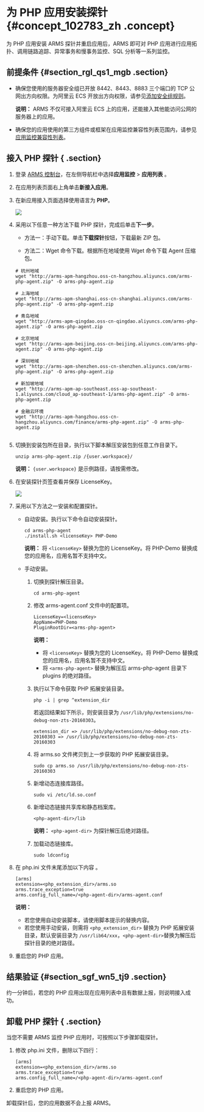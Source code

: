 # 为 PHP 应用安装探针 {#concept_102783_zh .concept}

为 PHP 应用安装 ARMS 探针并重启应用后，ARMS 即可对 PHP 应用进行应用拓扑、调用链路追踪、异常事务和慢事务监控、SQL 分析等一系列监控。

## 前提条件 {#section_rgl_qs1_mgb .section}

-   确保您使用的服务器安全组已开放 8442、8443、8883 三个端口的 TCP 公网出方向权限。为阿里云 ECS 开放出方向权限，请参见[添加安全组规则](../../../../intl.zh-CN/安全/安全组/添加安全组规则.md#)。

    **说明：** ARMS 不仅可接入阿里云 ECS 上的应用，还能接入其他能访问公网的服务器上的应用。

-   确保您的应用使用的第三方组件或框架在应用监控兼容性列表范围内，请参见[应用监控兼容性列表](intl.zh-CN/应用监控/应用监控兼容性列表.md#)。


## 接入 PHP 探针 { .section}

1.  登录 [ARMS 控制台](https://arms-ap-southeast-1.console.aliyun.com/#/home)，在左侧导航栏中选择**应用监控** \> **应用列表** 。
2.  在应用列表页面右上角单击**新接入应用**。

3.  在新应用接入页面选择使用语言为 **PHP**。

    ![](http://static-aliyun-doc.oss-cn-hangzhou.aliyuncs.com/assets/img/152237/155780415544408_zh-CN.png)

4.  采用以下任意一种方法下载 PHP 探针，完成后单击**下一步**。

    -   方法一：手动下载。单击**下载探针**按钮，下载最新 ZIP 包。

    -   方法二：Wget 命令下载。根据所在地域使用 Wget 命令下载 Agent 压缩包。

    ```
    # 杭州地域
    wget "http://arms-apm-hangzhou.oss-cn-hangzhou.aliyuncs.com/arms-php-agent.zip" -O arms-php-agent.zip
    
    # 上海地域
    wget "http://arms-apm-shanghai.oss-cn-shanghai.aliyuncs.com/arms-php-agent.zip" -O arms-php-agent.zip
    
    # 青岛地域
    wget "http://arms-apm-qingdao.oss-cn-qingdao.aliyuncs.com/arms-php-agent.zip" -O arms-php-agent.zip
    
    # 北京地域
    wget "http://arms-apm-beijing.oss-cn-beijing.aliyuncs.com/arms-php-agent.zip" -O arms-php-agent.zip
    
    # 深圳地域
    wget "http://arms-apm-shenzhen.oss-cn-shenzhen.aliyuncs.com/arms-php-agent.zip" -O arms-php-agent.zip
    
    # 新加坡地域
    wget "http://arms-apm-ap-southeast.oss-ap-southeast-1.aliyuncs.com/cloud_ap-southeast-1/arms-php-agent.zip" -O arms-php-agent.zip
    
    # 金融云环境
    wget "http://arms-apm-hangzhou.oss-cn-hangzhou.aliyuncs.com/finance/arms-php-agent.zip" -O arms-php-agent.zip
    					
    ```

5.  切换到安装包所在目录，执行以下脚本解压安装包到任意工作目录下。

    ``` {#codeblock_7cw_45q_dig}
    unzip arms-php-agent.zip /{user.workspace}/
    ```

    **说明：** `{user.workspace}` 是示例路径，请按需修改。

6.  在安装探针页签查看并保存 LicenseKey。

    ![](http://static-aliyun-doc.oss-cn-hangzhou.aliyuncs.com/assets/img/152237/155780415543126_zh-CN.png)

7.  采用以下方法之一安装和配置探针。

    -   自动安装。执行以下命令自动安装探针。

        ```
        cd arms-php-agent 
        ./install.sh <licenseKey> PHP-Demo                     
        ```

        **说明：** 将 `<licenseKey>` 替换为您的 LicenseKey。将 PHP-Demo 替换成您的应用名，应用名暂不支持中文。

    -   手动安装。

        1.  切换到探针解压目录。

            ```
            cd arms-php-agent                                 
            ```

        2.  修改 arms-agent.conf 文件中的配置项。

            ```
            LicenseKey=<licenseKey>
            AppName=PHP-Demo
            PluginRootDir=<arms-php-agent>                            
            ```

            **说明：** 

            -   将 `<licenseKey>` 替换为您的 LicenseKey。将 PHP-Demo 替换成您的应用名，应用名暂不支持中文。
            -   将 `<arms-php-agent>` 替换为解压后 arms-php-agent 目录下 plugins 的绝对路径。

        3.  执行以下命令获取 PHP 拓展安装目录。

            ```
            php -i | grep ^extension_dir                               
            ```

            若返回结果如下所示，则安装目录为 `/usr/lib/php/extensions/no-debug-non-zts-20160303`。

            ```
            extension_dir => /usr/lib/php/extensions/no-debug-non-zts-20160303 => /usr/lib/php/extensions/no-debug-non-zts-20160303                  
            ```

        4.  将 arms.so 文件拷贝到上一步获取的 PHP 拓展安装目录。

            ```
            sudo cp arms.so /usr/lib/php/extensions/no-debug-non-zts-20160303                  
            ```

        5.  新增动态连接库路径。

            ```
            sudo vi /etc/ld.so.conf                      
            ```

        6.  新增动态链接共享库和静态档案库。

            ```
            <php-agent-dir>/lib                           
            ```

            **说明：** `<php-agent-dir>` 为探针解压后绝对路径。

        7.  加载动态链接库。

            ```
            sudo ldconfig                                   
            ```

8.  在 php.ini 文件末尾添加以下内容 。

    ```
    [arms]
    extension=<php_extension_dir>/arms.so
    arms.trace_exception=true
    arms.config_full_name=/<php-agent-dir>/arms-agent.conf        
    ```

    **说明：** 

    -   若您使用自动安装脚本，请使用脚本提示的替换内容。
    -   若您使用手动安装，则需将 `<php_extension_dir>` 替换为 PHP 拓展安装目录，默认安装目录为 `/usr/lib64/xxx`，`<php-agent-dir>`替换为解压后探针目录的绝对路径。
9.  重启您的 PHP 应用。


## 结果验证 {#section_sgf_wn5_tj9 .section}

约一分钟后，若您的 PHP 应用出现在应用列表中且有数据上报，则说明接入成功。

## 卸载 PHP 探针 { .section}

当您不需要 ARMS 监控 PHP 应用时，可按照以下步骤卸载探针。

1.  修改 php.ini 文件，删除以下四行：

    ```
    [arms] 
    extension=<php_extension_dir>/arms.so
    arms.trace_exception=true
    arms.config_full_name=/<php-agent-dir>/arms-agent.conf                  
    ```

2.  重启您的 PHP 应用。


卸载探针后，您的应用数据不会上报 ARMS。

